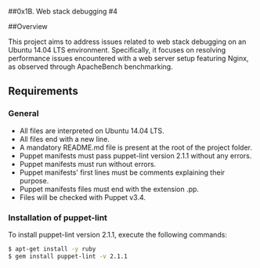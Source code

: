 ##0x1B. Web stack debugging #4

##Overview

This project aims to address issues related to web stack debugging on an Ubuntu 14.04 LTS environment. Specifically, it focuses on resolving performance issues encountered with a web server setup featuring Nginx, as observed through ApacheBench benchmarking.

## Requirements

### General

- All files are interpreted on Ubuntu 14.04 LTS.
- All files end with a new line.
- A mandatory README.md file is present at the root of the project folder.
- Puppet manifests must pass puppet-lint version 2.1.1 without any errors.
- Puppet manifests must run without errors.
- Puppet manifests' first lines must be comments explaining their purpose.
- Puppet manifests files must end with the extension .pp.
- Files will be checked with Puppet v3.4.

### Installation of puppet-lint

To install puppet-lint version 2.1.1, execute the following commands:

```bash
$ apt-get install -y ruby
$ gem install puppet-lint -v 2.1.1
